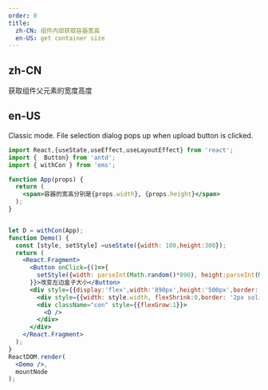 ```yaml
---
order: 0
title:
  zh-CN: 组件内部获取容器宽高
  en-US: get container size
---
```


## zh-CN
获取组件父元素的宽度高度

## en-US

Classic mode. File selection dialog pops up when upload button is clicked.

```jsx
import React,{useState,useEffect,useLayoutEffect} from 'react';
import {  Button} from 'antd';
import { withCon } from 'ems';

function App(props) {
  return (
    <span>容器的宽高分别是{props.width}, {props.height}</span>
  );
}


let D = withCon(App);
function Demo() {
  const [style, setStyle] =useState({width: 100,height:300});
  return (
    <React.Fragment>
      <Button onClick={()=>{
        setStyle({width: parseInt(Math.random()*890), height:parseInt(Math.random()*1000)})
      }}>改变左边盒子大小</Button>
      <div style={{display:'flex',width:'890px',height:'500px',border:'1px solid red'}}>
        <div style={{width: style.width, flexShrink:0,border: '2px solid green'}}></div>
        <div className="con" style={{flexGrow:1}}>
          <D />
        </div>
      </div>
    </React.Fragment>
  );
}
ReactDOM.render(
  <Demo />,
  mountNode
);
```
<style>
.code-box-demo .con {
  border: 1px solid blue;
}
</style>
